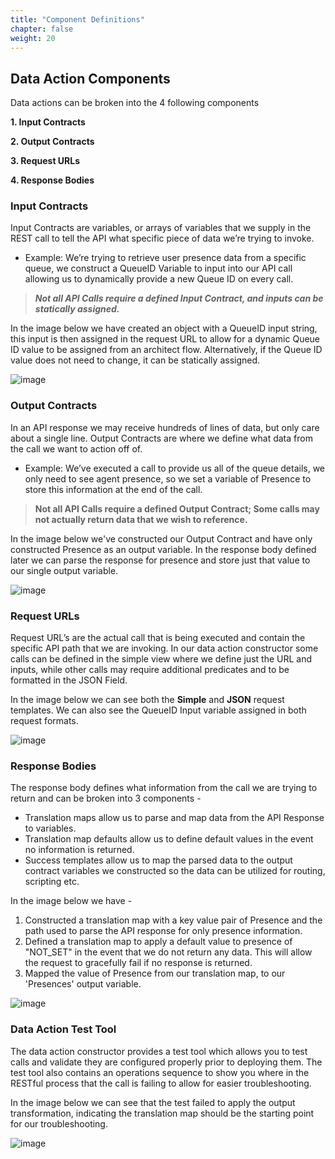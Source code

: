 ```yaml
---
title: "Component Definitions"
chapter: false
weight: 20
---
```


## Data Action Components

Data actions can be broken into the 4 following components

**1. Input Contracts**

**2. Output Contracts**

**3. Request URLs**

**4. Response Bodies**

### Input Contracts
Input Contracts are variables, or arrays of variables that we supply in the REST call to tell the API what specific piece of data we’re trying to invoke.
  * Example: We’re trying to retrieve user presence data from a specific queue, we construct a QueueID Variable to input into our API call allowing us to dynamically provide a new Queue ID on every call.

> ***Not all API Calls require a defined Input Contract, and inputs can be statically assigned.***

In the image below we have created an object with a QueueID input string, this input is then assigned in the request URL to allow for a dynamic Queue ID value to be assigned from an architect flow. Alternatively, if the Queue ID value does not need to change, it can be statically assigned.

![image](/images/inputcontracts.PNG)

### Output Contracts
In an API response we may receive hundreds of lines of data, but only care about a single line.
Output Contracts are where we define what data from the call we want to action off of.
  * Example: We’ve executed a call to provide us all of the queue details, we only need to see agent presence, so we set a variable of Presence to store this information at the end of the call.

  >**Not all API Calls require a defined Output Contract; Some calls may not actually return data that we wish to reference.**

In the image below we've constructed our Output Contract and have only constructed Presence as an output variable. In the response body defined later we can parse the response for presence and store just that value to our single output variable.

![image](/images/outputcontracts.PNG)

### Request URLs
Request URL’s are the actual call that is being executed and contain the specific API path that we are invoking. In our data action constructor some calls can be defined in the simple view where we define just the URL and inputs, while other calls may require additional predicates and to be formatted in the JSON Field.

In the image below we can see both the **Simple** and **JSON** request templates. We can also see the QueueID Input variable assigned in both request formats.

![image](/images/requesturls.PNG)

### Response Bodies

The response body defines what information from the call we are trying to return and can be broken into 3 components - 
  * Translation maps allow us to parse and map data from the API Response to variables.
  * Translation map defaults allow us to define  default values in the event no information is returned.
  * Success templates allow us to map the parsed data to the output contract variables we constructed so the data can be utilized for routing, scripting etc.

In the image below we have -
1. Constructed a translation map with a key value pair of Presence and the path used to parse the API response for only presence information.
2. Defined a translation map to apply a default value to presence of "NOT_SET" in the event that we do not return any data. This will allow the request to gracefully fail if no response is returned.
3. Mapped the value of Presence from our translation map, to our 'Presences' output variable.

![image](/images/responsebodies.PNG)

### Data Action Test Tool
The data action constructor provides a test tool which allows you to test calls and validate they are configured properly prior to deploying them. The test tool also contains an operations sequence to show you where in the RESTful process that the call is failing to allow for easier troubleshooting.

In the image below we can see that the test failed to apply the output transformation, indicating the translation map should be the starting point for our troubleshooting.

![image](/images/testtool.PNG)